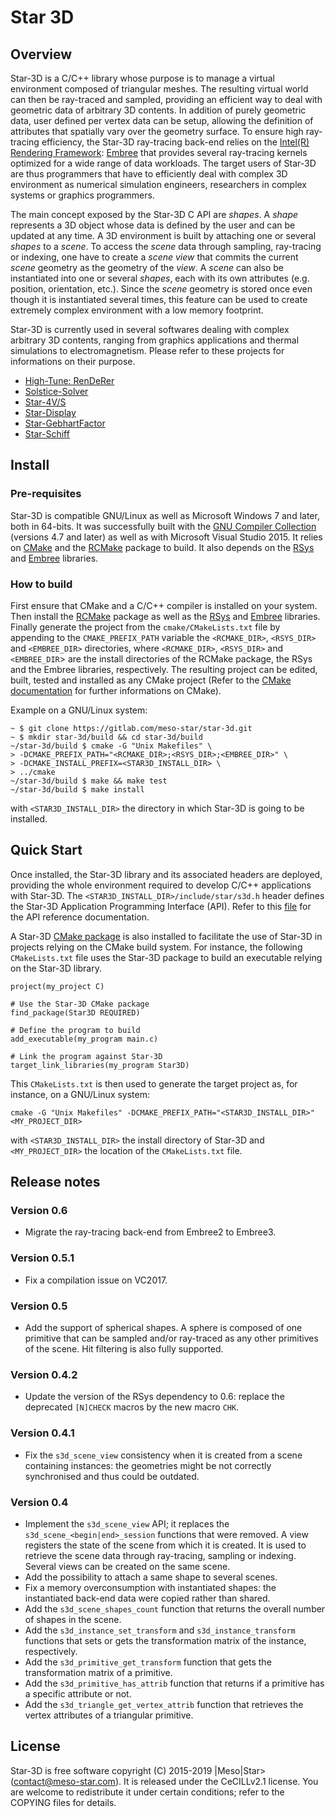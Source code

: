 # Star 3D

## Overview

Star-3D is a C/C++ library whose purpose is to manage a virtual environment
composed of triangular meshes. The resulting virtual world can then be
ray-traced and sampled, providing an efficient way to deal with geometric data
of arbitrary 3D contents. In addition of purely geometric data, user defined
per vertex data can be setup, allowing the definition of attributes that
spatially vary over the geometry surface. To ensure high ray-tracing
efficiency, the Star-3D ray-tracing back-end relies on the [Intel(R) Rendering
Framework](https://software.intel.com/en-us/rendering-framework):
[Embree](https://embree.github.io) that provides several ray-tracing kernels
optimized for a wide range of data workloads. The target users of Star-3D are
thus programmers that have to efficiently deal with complex 3D environment as
numerical simulation engineers, researchers in complex systems or graphics
programmers.

The main concept exposed by the Star-3D C API are *shapes*. A *shape*
represents a 3D object whose data is defined by the user and can be updated at
any time. A 3D environment is built by attaching one or several *shapes* to a
*scene*. To access the *scene* data through sampling, ray-tracing or indexing,
one have to create a *scene view* that commits the current *scene* geometry
as the geometry of the *view*. A *scene* can also be instantiated into one or
several *shapes*, each with its own attributes (e.g. position, orientation,
etc.). Since the *scene* geometry is stored once even though it is
instantiated several times, this feature can be used to create extremely
complex environment with a low memory footprint.

Star-3D is currently used in several softwares dealing with complex arbitrary
3D contents, ranging from graphics applications and thermal simulations to
electromagnetism. Please refer to these projects for informations on their
purpose.

  * [High-Tune: RenDeRer](https://gitlab.com/meso-star/htrdr.git)
  * [Solstice-Solver](https://gitlab.com/meso-star/solstice-solver.git)
  * [Star-4V/S](https://gitlab.com/meso-star/star-4v_s.git)
  * [Star-Display](https://gitlab.com/meso-star/star-display.git)
  * [Star-GebhartFactor](https://gitlab.com/meso-star/star-gf.git)
  * [Star-Schiff](https://gitlab.com/meso-star/star-schiff.git)

## Install

### Pre-requisites

Star-3D is compatible GNU/Linux as well as Microsoft Windows 7 and later, both
in 64-bits. It was successfully built with the [GNU Compiler
Collection](https://gcc.gnu.org) (versions 4.7 and later) as well as with
Microsoft Visual Studio 2015. It relies on [CMake](http://www.cmake.org) and the
[RCMake](https://gitlab.com/vaplv/rcmake/) package to build. It also depends on
the [RSys](https://gitlab.com/vaplv/rsys/) and
[Embree](https://embree.github.io/) libraries.

### How to build

First ensure that CMake and a C/C++ compiler is installed on your system. Then
install the [RCMake](https://gitlab.com/vaplv/rcmake.git) package as well as
the [RSys](https://gitlab.com/vaplv/rsys.git) and
[Embree](https://embree.github.io) libraries. Finally generate the project from
the `cmake/CMakeLists.txt` file by appending to the `CMAKE_PREFIX_PATH`
variable the `<RCMAKE_DIR>`, `<RSYS_DIR>` and `<EMBREE_DIR>`
directories, where `<RCMAKE_DIR>`, `<RSYS_DIR>` and `<EMBREE_DIR`> are the
install directories of the RCMake package, the RSys and the Embree libraries,
respectively. The resulting project can be edited, built, tested and installed
as any CMake project (Refer to the [CMake
documentation](https://cmake.org/documentation) for further informations on
CMake).

Example on a GNU/Linux system:

    ~ $ git clone https://gitlab.com/meso-star/star-3d.git
    ~ $ mkdir star-3d/build && cd star-3d/build
    ~/star-3d/build $ cmake -G "Unix Makefiles" \
    > -DCMAKE_PREFIX_PATH="<RCMAKE_DIR>;<RSYS_DIR>;<EMBREE_DIR>" \
    > -DCMAKE_INSTALL_PREFIX=<STAR3D_INSTALL_DIR> \
    > ../cmake
    ~/star-3d/build $ make && make test
    ~/star-3d/build $ make install

with `<STAR3D_INSTALL_DIR>` the directory in which Star-3D is going to be
installed.

## Quick Start

Once installed, the Star-3D library and its associated headers are deployed,
providing the whole environment required to develop C/C++ applications with
Star-3D. The `<STAR3D_INSTALL_DIR>/include/star/s3d.h` header defines the
Star-3D Application Programming Interface (API). Refer to this
[file](https://gitlab.com/meso-star/star-3d/blob/master/src/s3d.h) for the API
reference documentation.

A Star-3D [CMake
package](https://cmake.org/cmake/help/v3.5/manual/cmake-packages.7.html) is
also installed to facilitate the use of Star-3D in projects relying on the
CMake build system. For instance, the following `CMakeLists.txt` file uses the
Star-3D package to build an executable relying on the Star-3D library.

    project(my_project C)

    # Use the Star-3D CMake package
    find_package(Star3D REQUIRED)

    # Define the program to build
    add_executable(my_program main.c)

    # Link the program against Star-3D
    target_link_libraries(my_program Star3D)

This `CMakeLists.txt` is then used to generate the target project as, for
instance, on a GNU/Linux system:

    cmake -G "Unix Makefiles" -DCMAKE_PREFIX_PATH="<STAR3D_INSTALL_DIR>" <MY_PROJECT_DIR>

with `<STAR3D_INSTALL_DIR>` the install directory of Star-3D and
`<MY_PROJECT_DIR>` the location of the `CMakeLists.txt` file.

## Release notes

### Version 0.6

- Migrate the ray-tracing back-end from Embree2 to Embree3.

### Version 0.5.1

- Fix a compilation issue on VC2017.

### Version 0.5

- Add the support of spherical shapes. A sphere is composed of one primitive
  that can be sampled and/or ray-traced as any other primitives of the scene.
  Hit filtering is also fully supported.

### Version 0.4.2

- Update the version of the RSys dependency to 0.6: replace the deprecated
  `[N]CHECK` macros by the new macro `CHK`.

### Version 0.4.1

- Fix the `s3d_scene_view` consistency when it is created from a scene
  containing instances: the geometries might be not correctly synchronised and
  thus could be outdated.

### Version 0.4

- Implement the `s3d_scene_view` API; it replaces the
  `s3d_scene_<begin|end>_session` functions that were removed. A view registers
  the state of the scene from which it is created. It is used to retrieve the
  scene data through ray-tracing, sampling or indexing. Several views can be
  created on the same scene.
- Add the possibility to attach a same shape to several scenes.
- Fix a memory overconsumption with instantiated shapes: the instantiated
  back-end data were copied rather than shared.
- Add the `s3d_scene_shapes_count` function that returns the overall number of
  shapes in the scene.
- Add the `s3d_instance_set_transform` and `s3d_instance_transform` functions
  that sets or gets the transformation matrix of the instance, respectively.
- Add the `s3d_primitive_get_transform` function that gets the transformation
  matrix of a primitive.
- Add the `s3d_primitive_has_attrib` function that returns if a primitive has a
  specific attribute or not.
- Add the `s3d_triangle_get_vertex_attrib` function that retrieves the
  vertex attributes of a triangular primitive.

## License

Star-3D is free software copyright (C) 2015-2019 |Meso|Star>
(<contact@meso-star.com>). It is released under the CeCILLv2.1 license. You are
welcome to redistribute it under certain conditions; refer to the COPYING files
for details.

